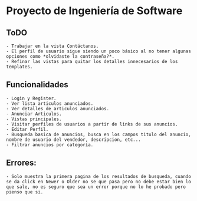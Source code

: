 # Proyecto de Ingeniería de Software

## ToDO
    - Trabajar en la vista Contáctanos.
    - El perfil de usuario sigue siendo un poco básico al no tener algunas opciones como *olvidaste la contraseña?*.
    - Refinar las vistas para quitar los detalles innecesarios de los templates.

## Funcionalidades
    - Login y Register.
    - Ver lista articulos anunciados.
    - Ver detalles de articulos anunciados.
    - Anunciar Articulos.
    - Vistas principales.
    - Visitar perfiles de usuarios a partir de links de sus anuncios.
    - Editar Perfil.
    - Busqueda basica de anuncios, busca en los campos titulo del anuncio, nombre de usuario del vendedor, descripcion, etc...
    - Filtrar anuncios por categoría.

## Errores:
    - Solo muestra la primera pagina de los resultados de busqueda, cuando se da click en Newer o Older no se que pasa pero no debe estar bien lo que sale, no es seguro que sea un error porque no lo he probado pero pienso que si.